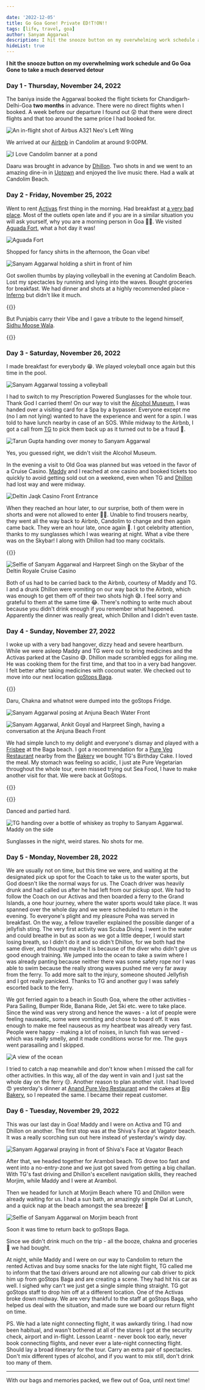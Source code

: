 ```yaml
---

date: '2022-12-05'
title: Go Goa Gone! Private ED!T!ON!!
tags: [life, travel, goa]
author: Sanyam Aggarwal
description: I hit the snooze button on my overwhelming work schedule and Go-Goa-Gone on a much-deserved detour
hideList: true
---
```


**I hit the snooze button on my overwhelming work schedule and Go Goa Gone to take a much deserved detour**

### Day 1 - Thursday, November 24, 2022
The baniya inside the Aggarwal booked the flight tickets for Chandigarh-Delhi-Goa **two months** in advance. There were no direct flights when I booked. A week before our departure I found out 😲 that there were direct flights and that too around the same price I had booked for.

![An in-flight shot of Airbus A321 Neo's Left Wing](/static/images/goa/color_pallete.jpg "I just love the seats at the wings! Look at the amazing color pallete 😋")

We arrived at our [Airbnb](https://www.airbnb.co.in/rooms/53588509?check_in=2023-01-29&check_out=2023-02-03&guests=1&adults=8&s=67&unique_share_id=74f7e97d-209d-47fe-b81d-f025ef0f012e) in Candolim at around 9:00PM.

![I Love Candolim banner at a pond](/static/images/goa/i_love_candolim.jpg "Welcome to Goa!")

Daaru was brought in advance by [Dhillon](https://www.linkedin.com/in/dhillon-harpreet/). Two shots in and we went to an amazing dine-in in [Uptown](https://www.instagram.com/uptowngoa) and enjoyed the live music there. Had a walk at Candolim Beach.

### Day 2 - Friday, November 25, 2022
Went to rent [Activas](https://en.wikipedia.org/wiki/Honda_Activa) first thing in the morning. Had breakfast at [a very bad place](https://goo.gl/maps/EcEAAyLHXZz4S3TK7). Most of the outlets open late and if you are in a similar situation you will ask yourself, why you are a morning person in Goa 🤦‍♂️. We visited [Aguada Fort](https://en.wikipedia.org/wiki/Fort_Aguada), what a hot day it was!

![Aguada Fort](/static/images/goa/aguada_fort.jpg "Lighthouse at Aguada Fort")

Shopped for fancy shirts in the afternoon, the Goan vibe!

![Sanyam Aggarwal holding a shirt in front of him](/static/images/goa/shirts.jpg "They didn't have my size for this one 🥲")


Got swollen thumbs by playing volleyball in the evening at Candolim Beach. Lost my spectacles by running and lying into the waves. Bought groceries for breakfast. We had dinner and shots at a highly recommended place - [Inferno](https://www.zomato.com/goa/inferno-candolim) but didn't like it much. 

{{<ytvideo id="v_ZxxPy3DKs" loop="true" title="Fireball Shots at Inferno, Candolim, Goa" description="Fireball Shots at Inferno, I am trying neither of them again 🙅‍♂️">}}

But Punjabis carry their Vibe and I gave a tribute to the legend himself, [Sidhu Moose Wala](https://en.wikipedia.org/wiki/Sidhu_Moose_Wala).

{{<ytvideo id="3p0kgg5zVH8" title="Sidhu Moose Wala | Legend | Goa | Sanyam Aggarwal" description="The live music was too soft and romantic. I woke up everybody from trance">}}

### Day 3 - Saturday, November 26, 2022
I made breakfast for everybody 😁. We played voleyball once again but this time in the pool. 

![Sanyam Aggarwal tossing a volleyball](/static/images/goa/pool_volleyball.jpg "Just in case if you are wondering, this picture is not edited 😉")

I had to switch to my Prescription Powered Sunglasses for the whole tour. Thank God I carried them! On our way to visit the [Alcohol Museum](https://www.instagram.com/alcoholmuseum), I was handed over a visiting card for a Spa by a bypasser. Everyone except me (no I am not lying) wanted to have the experience and went for a spin. I was told to have lunch nearby in case of an SOS. While midway to the Airbnb, I got a call from [TG](https://www.linkedin.com/in/tarungupta2811/) to pick them back up as it turned out to be a fraud 🤣.

![Tarun Gupta handing over money to Sanyam Aggarwal](/static/images/goa/cashback.jpg "Receiving my unspent Spa Money as Cashback 🤩")

Yes, you guessed right, we didn't visit the Alcohol Museum.

In the evening a visit to Old Goa was planned but was vetoed in the favor of a Cruise Casino. [Maddy](https://www.linkedin.com/in/ankitgoyal1125) and I reached at one casino and booked tickets too quickly to avoid getting sold out on a weekend, even when TG and [Dhillon](https://www.linkedin.com/in/dhillon-harpreet/) had lost way and were midway. 

![Deltin Jaqk Casino Front Entrance](/static/images/goa/casino.jpg "Deltin Jaqk")

When they reached an hour later, to our surprise, both of them were in shorts and were not allowed to enter 🤦‍♂️. Unable to find trousers nearby, they went all the way back to Airbnb, Candolim  to change and then again came back. They were an hour late, once again 🫡. I got celebrity attention, thanks to my sunglasses which I was wearing at night. What a vibe there was on the Skybar! I along with Dhillon had too many cocktails.

{{<ytvideo id="P_Mhv15UTaM" loop="true" title="Sober Munde!" description="If I can drink a bucket, then Dhillon can drink the ocean">}}

![Selfie of Sanyam Aggarwal and Harpreet Singh on the Skybar of the Deltin Royale Cruise Casino](/static/images/goa/deltin_sober.jpg "I think this is the last time Dhillon and I were seen sober")

Both of us had to be carried back to the Airbnb, courtesy of Maddy and TG. I and a drunk Dhillon were vomiting on our way back to the Airbnb, which was enough to get them off of their two shots high 😅. I feel sorry and grateful to them at the same time 😂. There's nothing to write much about because you didn't drink enough if you remember what happened. Apparently the dinner was really great, which Dhillon and I didn't even taste.

### Day 4 - Sunday, November 27, 2022
I woke up with a very bad hangover, dizzy head and severe heartburn. While we were asleep Maddy and TG were out to bring medicines and the Activas parked at the Casino 😅. Dhillon made scrambled eggs for ailing me. He was cooking them for the first time, and that too in a very bad hangover. I felt better after taking medicines with coconut water. We checked out to move into our next location [goStops Baga](https://gostops.com/book-rooms-in-goabaga-hostel/).

{{<ytvideo id="uDSPk5p0pEI" loop="true" title="Checkout from Airbnb Candolim" description="We can definitely carry more luggage on an Activa than a standard hatchback">}}


Daru, Chakna and whatnot were dumped into the goStops Fridge.

![Sanyam Aggarwal posing at Anjuna Beach Water Front](/static/images/goa/anjuna.jpg "Visited the very scenic Anjuna Beach 😍")

![Sanyam Aggarwal, Ankit Goyal and Harpreet Singh, having a conversation at the Anjuna Beach Front](/static/images/goa/blame_dhillon.jpg "Dhillon, you drank more")

We had simple lunch to my delight and everyone's dismay and played with a [Frisbee](https://en.wikipedia.org/wiki/Frisbee) at the Baga beach. I got a recommendation for a [Pure Veg Restaurant](https://goo.gl/maps/et7ASw9YKgiDgBo6A) nearby from the [Bakery](https://goo.gl/maps/fkbHucYEfMa7jZ889) we bought TG's Birthday Cake. I loved the meal. My stomach was feeling so acidic, I just ate Pure Vegetarian throughout the whole tour, even missed trying out Sea Food, I have to make another visit for that. We were back at GoStops.

{{<ytvideo id="YK2Hv03sHcc" title="Jenga Masters!" description="Played a lot of Jenga">}}

{{<ytvideo id="YYfGvaNCt6I" title="TG's Birthday Celebration at goStops Baga" description="Celebrated TG's birthday with all the goStops Hostel inmates">}}

Danced and partied hard.

![TG handing over a bottle of whiskey as trophy to Sanyam Aggarwal. Maddy on the side](/static/images/goa/pushup_champ.jpg "I won the pushup championship from Maddy")

Sunglasses in the night, weird stares. No shots for me.

### Day 5 - Monday, November 28, 2022
We are usually not on time, but this time we were, and waiting at the designated pick up spot for the Coach to take us to the water sports, but God doesn't like the normal ways for us. The Coach driver was heavily drunk and had called us after he had left from our pickup spot. We had to follow the Coach on our Activas and then boarded a ferry to the Grand Islands, a one hour journey, where the water sports would take place. It was spanned over the whole day and we were scheduled to return in the evening. To everyone's plight and my pleasure Poha was served in breakfast. On the way, a fellow traveller explained the possible danger of a jellyfish sting. The very first activity was Scuba Diving. I went in the water and could breathe in but as soon as we got a little deeper, I would start losing breath, so I didn't do it and so didn't Dhillon, for we both had the same diver, and thought maybe it is because of the diver who didn't give us good enough training. We jumped into the ocean to take a swim where I was already panting because neither there was some safety rope nor I was able to swim because the really strong waves pushed me very far away from the ferry. To add more salt to the injury, someone shouted Jellyfish and I got really panicked. Thanks to TG and another guy I was safely escorted back to the ferry.

We got ferried again to a beach in South Goa, where the other activities - Para Sailing, Bumper Ride, Banana Ride, Jet Ski etc. were to take place. Since the wind was very strong and hence the waves - a lot of people were feeling nauseatic, some were vomiting and chose to board off. It was enough to make me feel nauseous as my heartbeat was already very fast. People were happy - making a lot of noises, in lunch fish was served - which was really smelly, and it made conditions worse for me. The guys went parasailing and I skipped.

![A view of the ocean](/static/images/goa/ferry.png "The views were amazing, I sparked up a chat with the Captain of the Ferry")

I tried to catch a nap meanwhile and don't know when I missed the call for other activities. In this way, all of the day went in vain and I just sat the whole day on the ferry 😔.
Another reason to plan another visit.
I had loved 😍 yesterday's dinner at [Anand Pure Veg Restaurant]((https://goo.gl/maps/et7ASw9YKgiDgBo6A)) and the cakes at [Big Bakery](https://goo.gl/maps/fkbHucYEfMa7jZ889), so I repeated the same. I became their repeat customer.

### Day 6 - Tuesday, November 29, 2022
This was our last day in Goa! Maddy and I were on Activa and TG and Dhillon on another. The first stop was at the Shiva's Face at Vagator beach. It was a really scorching sun out here instead of yesterday's windy day.

![Sanyam Aggarwal praying in front of Shiva's Face at Vagator Beach](/static/images/goa/vagator.jpg "Babam Bam Babam Bam Bam Lehri")

After that, we headed together for Arambol beach. TG drove too fast and went into a no-entry-zone and we just got saved from getting a big challan. With TG's fast driving and Dhillon's excellent navigation skills, they reached Morjim, while Maddy and I were at Arambol.

Then we headed for lunch at Morjim Beach where TG and Dhillon were already waiting for us. I had a sun bath, an amazingly simple Dal at Lunch, and a quick nap at the beach amongst the sea breeze! 🤩

![Selfie of Sanyam Aggarwal on Morjim beach front](/static/images/goa/sunbath.jpg "The Solace!")

Soon it was time to return back to goStops Baga.

Since we didn't drink much on the trip - all the booze, chakna and groceries 🥲 we had bought.

At night, while Maddy and I were on our way to Candolim to return the rented Activas and buy some snacks for the late night flight, TG called me to inform that the taxi drivers around are not allowing our cab driver to pick him up from goStops Baga and are creating a scene. They had hit his car as well. I sighed why can't we just get a single simple thing straight. TG got goStops staff to drop him off at a different location. One of the Activas broke down midway.
We are very thankful to the staff at goStops Baga, who helped us deal with the situation, and made sure we board our return flight on time.

PS. We had a late night connecting flight, it was awkardly tiring. I had now been habitual, and wasn't bothered at all of the stares I got at the security check, airport and in-flight. Lesson Learnt - never book too early, never book connecting flights, and never ever a late-night connecting flight. Should lay a broad itinerary for the tour. Carry an extra pair of spectacles. Don't mix different types of alcohol, and if you want to mix still, don't drink too many of them.

-----------

With our bags and memories packed, we flew out of Goa, until next time!
